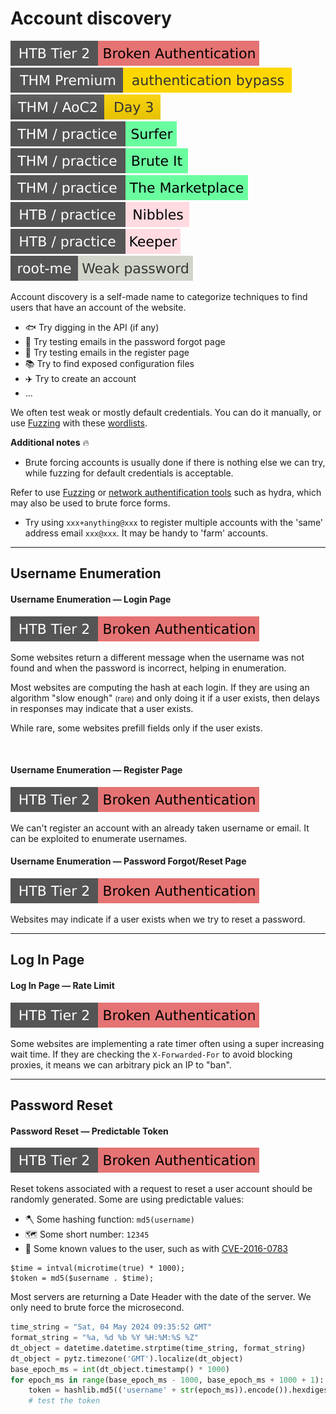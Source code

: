 # Account discovery

[![broken_authentication](../../../../_badges/htb/broken_authentication.svg)](https://academy.hackthebox.com/course/preview/broken-authentication)
[![authenticationbypass](../../../../_badges/thmp/authenticationbypass.svg)](https://tryhackme.com/room/authenticationbypass)
[![adventofcyber2](../../../../_badges/thm/adventofcyber2/day3.svg)](https://tryhackme.com/room/adventofcyber2)
[![surfer](../../../../_badges/thm-p/surfer.svg)](https://tryhackme.com/r/room/surfer)
[![bruteit](../../../../_badges/thm-p/bruteit.svg)](https://tryhackme.com/r/room/bruteit)
[![marketplace](../../../../_badges/thm-p/marketplace.svg)](https://tryhackme.com/r/room/marketplace)
![nibbles](../../../../_badges/htb-p/nibbles.svg)
[![keeper](../../../../_badges/htb-p/keeper.svg)](https://app.hackthebox.com/machines/Keeper)
[![weak_password](../../../../_badges/rootme/web_server/weak_password.svg)](https://www.root-me.org/en/Challenges/Web-Server/Weak-password)

<div class="row row-cols-lg-2"><div>

Account discovery is a self-made name to categorize techniques to find users that have an account of the website.

* 🐟 Try digging in the API (if any)
* 👀 Try testing emails in the password forgot page
* 🙌 Try testing emails in the register page
* 📚 Try to find exposed configuration files
* ✈️ Try to create an account
* ...

We often test weak or mostly default credentials. You can do it manually, or use [Fuzzing](fuzzing.md) with these [wordlists](/cybersecurity/red-team/_knowledge/topics/wordlists.md#accounts).
</div><div>

**Additional notes** 🔥

* Brute forcing accounts is usually done if there is nothing else we can try, while fuzzing for default credentials is acceptable.

Refer to use [Fuzzing](fuzzing.md) or [network authentification tools](/cybersecurity/red-team/s2.discovery/techniques/network/auth.md) such as hydra, which may also be used to brute force forms.

* Try using `xxx+anything@xxx` to register multiple accounts with the 'same' address email `xxx@xxx`. It may be handy to 'farm' accounts.
</div></div>

<hr class="sep-both">

## Username Enumeration

<div class="row row-cols-lg-2"><div>

#### Username Enumeration — Login Page

[![broken_authentication](../../../../_badges/htb/broken_authentication.svg)](https://academy.hackthebox.com/course/preview/broken-authentication)

Some websites return a different message when the username was not found and when the password is incorrect, helping in enumeration.

Most websites are computing the hash at each login. If they are using an algorithm "slow enough" <small>(rare)</small> and only doing it if a user exists, then delays in responses may indicate that a user exists.

While rare, some websites prefill fields only if the user exists.

<br>

#### Username Enumeration — Register Page

[![broken_authentication](../../../../_badges/htb/broken_authentication.svg)](https://academy.hackthebox.com/course/preview/broken-authentication)

We can't register an account with an already taken username or email. It can be exploited to enumerate usernames.
</div><div>

#### Username Enumeration — Password Forgot/Reset Page

[![broken_authentication](../../../../_badges/htb/broken_authentication.svg)](https://academy.hackthebox.com/course/preview/broken-authentication)

Websites may indicate if a user exists when we try to reset a password.
</div></div>

<hr class="sep-both">

## Log In Page

<div class="row row-cols-lg-2"><div>

#### Log In Page — Rate Limit

[![broken_authentication](../../../../_badges/htb/broken_authentication.svg)](https://academy.hackthebox.com/course/preview/broken-authentication)

Some websites are implementing a rate timer often using a super increasing wait time. If they are checking the `X-Forwarded-For` to avoid blocking proxies, it means we can arbitrary pick an IP to "ban".
</div><div>
</div></div>

<hr class="sep-both">

## Password Reset

<div class="row row-cols-lg-2"><div>

#### Password Reset — Predictable Token

[![broken_authentication](../../../../_badges/htb/broken_authentication.svg)](https://academy.hackthebox.com/course/preview/broken-authentication)

Reset tokens associated with a request to reset a user account should be randomly generated. Some are using predictable values:

* 🪓 Some hashing function: `md5(username)`
* 🗺️ Some short number: `12345`
* 🚧 Some known values to the user, such as with [CVE-2016-0783](https://nvd.nist.gov/vuln/detail/CVE-2016-0783)

```php!
$time = intval(microtime(true) * 1000);
$token = md5($username . $time);
```
</div><div>

Most servers are returning a Date Header with the date of the server. We only need to brute force the microsecond.

```py
time_string = "Sat, 04 May 2024 09:35:52 GMT"
format_string = "%a, %d %b %Y %H:%M:%S %Z"
dt_object = datetime.datetime.strptime(time_string, format_string)
dt_object = pytz.timezone('GMT').localize(dt_object)
base_epoch_ms = int(dt_object.timestamp() * 1000)
for epoch_ms in range(base_epoch_ms - 1000, base_epoch_ms + 1000 + 1):
    token = hashlib.md5(('username' + str(epoch_ms)).encode()).hexdigest()
    # test the token
```
</div></div>